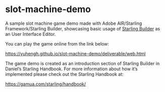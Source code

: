 # slot-machine-demo

A sample slot machine game demo made with Adobe AIR/Starling Framework/Starling Builder, showcasing basic usage of [Starling Builder](https://starlingbuilder.github.io) as an User Interface Editor.

You can play the game online from the link below:

https://yuhengh.github.io/slot-machine-demo/deliverable/web.html

The game demo is created as an introduction section of Starling Builder in Daniel’s Starling Handbook. For more information about how it’s implemented please check out the Starling Handbook at:

https://gamua.com/starling/handbook/

